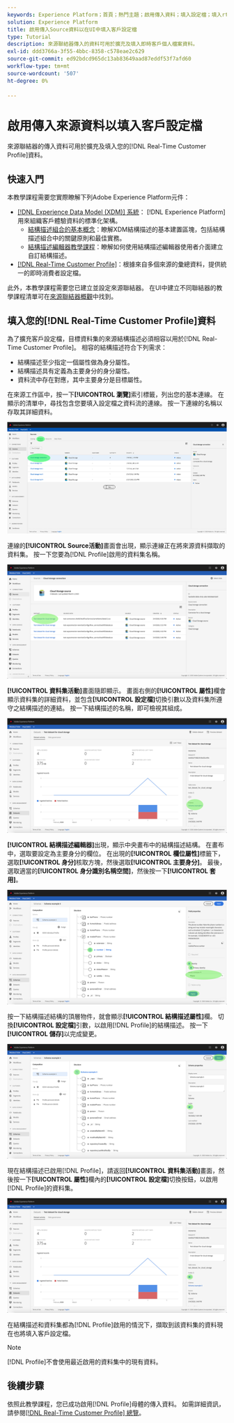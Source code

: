 ```yaml
---
keywords: Experience Platform；首頁；熱門主題；啟用傳入資料；填入設定檔；填入rtcp；填入的統一設定檔
solution: Experience Platform
title: 啟用傳入Source資料以在UI中填入客戶設定檔
type: Tutorial
description: 來源聯結器傳入的資料可用於擴充及填入即時客戶個人檔案資料。
exl-id: ddd3766a-3f55-4bbc-8358-c578eae2c629
source-git-commit: ed92bdcd965dc13ab83649aad87eddf53f7afd60
workflow-type: tm+mt
source-wordcount: '507'
ht-degree: 0%

---
```


# 啟用傳入來源資料以填入客戶設定檔

來源聯結器的傳入資料可用於擴充及填入您的[!DNL Real-Time Customer Profile]資料。

## 快速入門

本教學課程需要您實際瞭解下列Adobe Experience Platform元件：

- [[!DNL Experience Data Model (XDM)] 系統](../../../xdm/home.md)： [!DNL Experience Platform]用來組織客戶體驗資料的標準化架構。
   - [結構描述組合的基本概念](../../../xdm/schema/composition.md)：瞭解XDM結構描述的基本建置區塊，包括結構描述組合中的關鍵原則和最佳實務。
   - [結構描述編輯器教學課程](../../../xdm/tutorials/create-schema-ui.md)：瞭解如何使用結構描述編輯器使用者介面建立自訂結構描述。
- [[!DNL Real-Time Customer Profile]](../../../profile/home.md)：根據來自多個來源的彙總資料，提供統一的即時消費者設定檔。

此外，本教學課程需要您已建立並設定來源聯結器。  在UI中建立不同聯結器的教學課程清單可在[來源聯結器概觀](../../home.md)中找到。

## 填入您的[!DNL Real-Time Customer Profile]資料

為了擴充客戶設定檔，目標資料集的來源結構描述必須相容以用於[!DNL Real-Time Customer Profile]。 相容的結構描述符合下列需求：

- 結構描述至少指定一個屬性做為身分屬性。
- 結構描述具有定義為主要身分的身分屬性。
- 資料流中存在對應，其中主要身分是目標屬性。

在來源工作區中，按一下&#x200B;**[!UICONTROL 瀏覽]**&#x200B;索引標籤，列出您的基本連線。 在顯示的清單中，尋找包含您要填入設定檔之資料流的連線。 按一下連線的名稱以存取其詳細資料。

![](../../images/tutorials/dataflow/cloud-storage/batch/browse.png)

連線的&#x200B;**[!UICONTROL Source活動]**&#x200B;畫面會出現，顯示連線正在將來源資料擷取的資料集。 按一下您要為[!DNL Profile]啟用的資料集名稱。

![](../../images/tutorials/dataflow/cloud-storage/batch/dataset-dataflow.png)

**[!UICONTROL 資料集活動]**&#x200B;畫面隨即顯示。 畫面右側的&#x200B;**[!UICONTROL 屬性]**&#x200B;欄會顯示資料集的詳細資料，並包含&#x200B;**[!UICONTROL 設定檔]**&#x200B;切換引數以及資料集所遵守之結構描述的連結。 按一下結構描述的名稱，即可檢視其組成。

![](../../images/tutorials/dataflow/cloud-storage/batch/select-dataset-schema.png)

**[!UICONTROL 結構描述編輯器]**&#x200B;出現，顯示中央畫布中的結構描述結構。 在畫布中，選取要設定為主要身分的欄位。 在出現的&#x200B;**[!UICONTROL 欄位屬性]**&#x200B;標籤下，選取&#x200B;**[!UICONTROL 身分]**&#x200B;核取方塊，然後選取&#x200B;**[!UICONTROL 主要身分]**。 最後，選取適當的&#x200B;**[!UICONTROL 身分識別名稱空間]**，然後按一下&#x200B;**[!UICONTROL 套用]**。

![](../../images/tutorials/dataflow/cloud-storage/batch/set-schema-identity.png)

按一下結構描述結構的頂層物件，就會顯示&#x200B;**[!UICONTROL 結構描述屬性]**&#x200B;欄。 切換&#x200B;**[!UICONTROL 設定檔]**&#x200B;引數，以啟用[!DNL Profile]的結構描述。 按一下&#x200B;**[!UICONTROL 儲存]**&#x200B;以完成變更。

![](../../images/tutorials/dataflow/cloud-storage/batch/enable-profile.png)

現在結構描述已啟用[!DNL Profile]，請返回&#x200B;**[!UICONTROL 資料集活動]**&#x200B;畫面，然後按一下&#x200B;**[!UICONTROL 屬性]**&#x200B;欄內的&#x200B;**[!UICONTROL 設定檔]**&#x200B;切換按鈕，以啟用[!DNL Profile]的資料集。

![](../../images/tutorials/dataflow/cloud-storage/batch/enable-dataset-profile.png)

在結構描述和資料集都為[!DNL Profile]啟用的情況下，擷取到該資料集的資料現在也將填入客戶設定檔。

>[!NOTE]
>
>[!DNL Profile]不會使用最近啟用的資料集中的現有資料。

## 後續步驟

依照此教學課程，您已成功啟用[!DNL Profile]母體的傳入資料。 如需詳細資訊，請參閱[[!DNL Real-Time Customer Profile] 總覽](../../../profile/home.md)。
